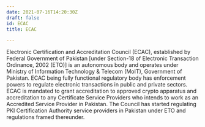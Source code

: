 ```yaml
---
date: 2021-07-16T14:20:30Z
draft: false
id: ECAC
title: ECAC

---
```


Electronic Certification and Accreditation Council (ECAC), established by Federal Government of Pakistan [under Section-18 of Electronic Transaction Ordinance, 2002 (ETO)] is an autonomous body and operates under Ministry of Information Technology & Telecom (MoIT), Government of Pakistan. ECAC being fully functional regulatory body has enforcement powers to regulate electronic transactions in public and private sectors. ECAC is mandated to grant accreditation to approved crypto apparatus and accreditation to any Certificate Service Providers who intends to work as an Accredited Service Provider in Pakistan. The Council has started regulating PKI Certification Authority service providers in Pakistan under ETO and regulations framed thereunder.

